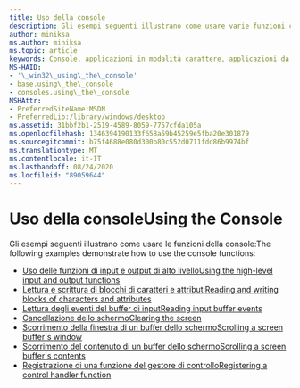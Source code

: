```yaml
---
title: Uso della console
description: Gli esempi seguenti illustrano come usare varie funzioni console.
author: miniksa
ms.author: miniksa
ms.topic: article
keywords: Console, applicazioni in modalità carattere, applicazioni da riga di comando, applicazioni Terminal, API console
MS-HAID:
- '\_win32\_using\_the\_console'
- base.using\_the\_console
- consoles.using\_the\_console
MSHAttr:
- PreferredSiteName:MSDN
- PreferredLib:/library/windows/desktop
ms.assetid: 31bbf2b1-2519-4589-8059-7757cfda105a
ms.openlocfilehash: 1346394190133f658a59b45259e5fba20e301879
ms.sourcegitcommit: b75f4688e080d300b80c552d0711fdd86b9974bf
ms.translationtype: MT
ms.contentlocale: it-IT
ms.lasthandoff: 08/24/2020
ms.locfileid: "89059644"
---
```

# <a name="using-the-console"></a><span data-ttu-id="1ff6f-104">Uso della console</span><span class="sxs-lookup"><span data-stu-id="1ff6f-104">Using the Console</span></span>


<span data-ttu-id="1ff6f-105">Gli esempi seguenti illustrano come usare le funzioni della console:</span><span class="sxs-lookup"><span data-stu-id="1ff6f-105">The following examples demonstrate how to use the console functions:</span></span>

- [<span data-ttu-id="1ff6f-106">Uso delle funzioni di input e output di alto livello</span><span class="sxs-lookup"><span data-stu-id="1ff6f-106">Using the high-level input and output functions</span></span>](using-the-high-level-input-and-output-functions.md)
- [<span data-ttu-id="1ff6f-107">Lettura e scrittura di blocchi di caratteri e attributi</span><span class="sxs-lookup"><span data-stu-id="1ff6f-107">Reading and writing blocks of characters and attributes</span></span>](reading-and-writing-blocks-of-characters-and-attributes.md)
- [<span data-ttu-id="1ff6f-108">Lettura degli eventi del buffer di input</span><span class="sxs-lookup"><span data-stu-id="1ff6f-108">Reading input buffer events</span></span>](reading-input-buffer-events.md)
- [<span data-ttu-id="1ff6f-109">Cancellazione dello schermo</span><span class="sxs-lookup"><span data-stu-id="1ff6f-109">Clearing the screen</span></span>](clearing-the-screen.md)
- [<span data-ttu-id="1ff6f-110">Scorrimento della finestra di un buffer dello schermo</span><span class="sxs-lookup"><span data-stu-id="1ff6f-110">Scrolling a screen buffer's window</span></span>](scrolling-a-screen-buffer-s-window.md)
- [<span data-ttu-id="1ff6f-111">Scorrimento del contenuto di un buffer dello schermo</span><span class="sxs-lookup"><span data-stu-id="1ff6f-111">Scrolling a screen buffer's contents</span></span>](scrolling-a-screen-buffer-s-contents.md)
- [<span data-ttu-id="1ff6f-112">Registrazione di una funzione del gestore di controllo</span><span class="sxs-lookup"><span data-stu-id="1ff6f-112">Registering a control handler function</span></span>](registering-a-control-handler-function.md)

 

 




